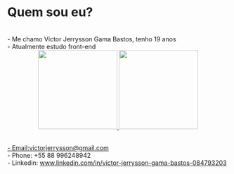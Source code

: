 <h1>Quem sou eu?</h1>
<br> - Me chamo Victor Jerrysson Gama Bastos, tenho 19 anos
<br> - Atualmente estudo front-end

<div align="center">
  <a href="https://github.com/victor-JGB">
  <img height="180em" src="https://github-readme-stats.vercel.app/api?username=rafaballerini&show_icons=true&theme=dracula&include_all_commits=true&count_private=true"/>
  <img height="180em" src="https://github-readme-stats.vercel.app/api/top-langs/?username=rafaballerini&layout=compact&langs_count=7&theme=dracula"/>
</div>

<br> - Email:victorjerrysson@gmail.com 
<br> - Phone: +55 88 996248942
<br> - Linkedin: www.linkedin.com/in/victor-jerrysson-gama-bastos-084793203

<!---
victor-JGB/victor-JGB is a ✨ special ✨ repository because its `README.md` (this file) appears on your GitHub profile.
You can click the Preview link to take a look at your changes.
--->
